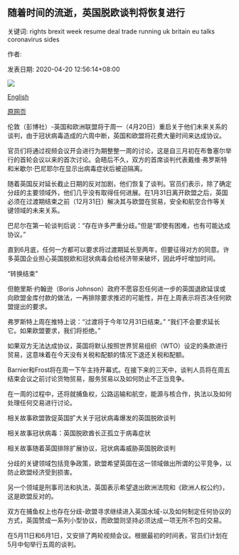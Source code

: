 ## 随着时间的流逝，英国脱欧谈判将恢复进行

关键词: rights brexit week resume deal trade running uk britain eu talks coronavirus sides

作者: 

发表日期: 2020-04-20 12:56:14+08:00

![](https://www.straitstimes.com/sites/default/files/styles/x_large/public/articles/2020/04/20/ab_barnier_200420.jpg?itok=Gcbw10op)

[English](Brexit%20talks%20resume%20with%20time%20for%20a%20deal%20running%20out.md)

[原网页](https://www.straitstimes.com/world/europe/brexit-talks-resume-with-time-for-a-deal-running-out)

伦敦（彭博社）-英国和欧洲联盟将于周一（4月20日）重启关于他们未来关系的谈判，由于冠状病毒造成的六周中断，英国和欧盟将花费大量时间来达成协议。

官员们将通过视频会议开会进行为期整整一周的讨论，这是自三月初在布鲁塞尔举行的首轮会议以来的首次讨论。会晤后不久，双方的首席谈判代表戴维·弗罗斯特和米歇尔·巴尼耶尔在显示出病毒症状后被迫隔离。

随着英国反对延长截止日期的反对加剧，他们恢复了谈判。官员们表示，除了确定分歧的主要领域外，他们几乎没有取得任何进展。在1月31日离开欧盟之后，英国必须在过渡期结束之前（12月31日）解决其与欧盟在贸易，安全和航空合作等关键领域的未来关系。

巴尼尔在第一轮谈判后说：“存在许多严重分歧。”但是“即使有困难，也有可能达成协议。”

直到6月底，任何一方都可以要求将过渡期延长至两年，但要征得对方的同意。许多英国企业担心英国脱欧和冠状病毒会给经济带来破坏，因此呼吁增加时间。

“转换结束”

但鲍里斯·约翰逊（Boris Johnson）政府不愿容忍任何进一步的英国退欧延误或向欧盟金库付款的做法，一再排除要求推迟的可能性，并在上周表示将否决任何欧盟提出的要求。

弗罗斯特上周在推特上说：“过渡将于今年12月31日结束。” “我们不会要求延长它。如果欧盟要求，我们将拒绝。”

如果双方无法达成协议，英国将默认按照世界贸易组织（WTO）设定的条款进行贸易，这意味着在今天没有关税和配额的情况下退还关税和配额。

Barnier和Frost将在周一下午主持开幕式。在接下来的三天中，谈判人员将在周五结束会议之前讨论货物贸易，服务贸易以及如何防止不正当竞争。

在一周的过程中，还将就捕鱼权，公路运输和航空，能源与核合作，执法以及如何处理任何交易进行讨论。

相关故事欧盟敦促英国扩大关于冠状病毒爆发的英国脱欧谈判

相关故事冠状病毒：英国脱欧酋长正孤立于病毒症状

相关故事随着英国排除扩展协议，冠状病毒威胁英国脱欧谈判

分歧的关键领域包括竞争政策，欧盟希望英国在这一领域做出所谓的公平竞争，以防止欧盟经济受到损害。

另一个领域是刑事司法和执法，英国表示希望退出欧洲法院和《欧洲人权公约》，这是欧盟反对的。

双方在捕鱼权上也存在分歧-欧盟寻求继续进入英国水域-以及如何制定任何协议的方式，英国赞成一系列小型协议，而欧盟则坚持必须达成一项无所不包的交易。

在5月11日和6月1日，又安排了两轮视频会议。根据最初的时间表，官员们计划在5月中旬举行五周的谈判。
